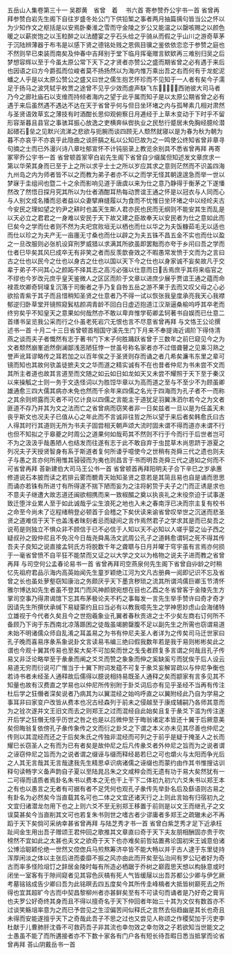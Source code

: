 <!-- { "loadSidebar": true } -->
五岳山人集卷第三十一 吴郡黄　省曾　着 　书六首
寄参赞乔公宇书一首
省曾再拜参赞白岩先生阁下自往岁盛冬处公门下供铅椠之事者两月抽篇摛句皆当公之怀以为少知作文之枢括是以安焉卧秦淮之雪而守金陵之岁公又能温之以罄咳赐之以颜色暖之以薪炭饱之以玉粒醉之以法醴宴之乎石头给之乎骑从而假之乎山川之游奇草茅于沉陆辨薄器于布韦是以感下贤之德铭处贱之恩佩目骥之鉴依依恋恋于参赞之庭也不然则早已束装而南矣及仲春中吉拜别于堂下临月挥毫赠言欵欵再三难别归吴之后梦想容辉以至于今虽太原公常下天下之才贤者亦赞公之盛而期省曾之必有遇于来后也因语之曰方今爵孤而位峻者莫不扬扬然以为海内惟万乘出吾之右而何有于龙蛇泥蟠之人乎是以太原公赞公之盛又曰世之儒生抱艺怀珍而不见知于一人者有矣今子濡足于扬马之波凭轼乎枚贾之途曾不见乎少效而虗声駃飞东&#63150;&#62710;&#62683;&#62922;&#63151;西驰彼大司马者乃今之廊社庙石以支维而持倾者海内之望于此乎属而知子是以太原公期省曾之必有遇于来后虽然遇不遇达不达在天于省曾乎何与但日坐环堵之内与孤琴素几相对肃然与圣贤语效草玄之薄技有时酒酣长思仰观俯察日月逓经于上草木变动于下时乎不留形容渐暮且县官之事骇耳振心放逸之吏横奔纵辔执业之民愁行蹙居未免胸经臆纶潜起碨石&#63140;垒之见默兴流涕之悲欲与扼腕而谈四顾无人颓然就寝以是为春为秋为朝为暮不亦哀乎不亦哀乎此隐曲之谈肝膈之私以公知巳故为之一鸣使公终知省曾非章寻句摘之士而已外漫兴诗八章吐郁宣怀不计钝丽录上教览余别具不悉省曾再拜
再寄冢宰乔公宇书一首
省曾顿首冡宰白岩先生阁下省曾自少缀属但知述发文章庶求一第以华荣其身而已至于上之所以求乎士士之所以岁应其求之意则茫然而不识盖四海九州岛之内为师者皆不以之而教为弟子者亦不以之而学无怪其朝遑遑急而举一世以梦寐于圭组间也暨二十之余而影响见道于唐虞以来为仕之意乃静得于衡茅之下遂憣然改了然悟日探月究其所以为仕者酒酣耳热每动贾谊王通之怀是以冠衣与人同而心与人别文成名播而忌者益以众妻擘麻缝履以为食而不忧惟日坐环堵之中以经纶夫古今安民之理如望之钓尹之耕时也盖天生斯人君亦民也民而无纲则不能安其生而乱是以天必立之君君之一身难以安民于天下故又建之臣故奉天以安民者为仕之意如此而巳矣今之学而仕者则不然为夫圯宫败垣无以栖也而仕以华之为夫饭糠茹毛无以适也而仕以珍之为夫产无一亩廛无寸桑也而仕以辟之为夫五铢不昌五金不实也而仕以盈之一旦改服则必张机设穽刑罗威猎以求满其所欲虽即罢黜而亦夸于乡闬曰吾之学而仕者巳毕矣其风巳成卒无有非笑之者而反羡歆奋效之不暇愚常发愤于文而为之言曰古之仕也以民今之仕也以身古之仕也以国以天下今之仕也以身家诚不妄矣故凡于交辈于弟子不问其心之颜跖不择其志之高污必强以仕意而日&#63140;舌焉庶乎其将来临官之不缪也今岁改元庶乎皇天鉴微人之区区而阶于文章以进庶少展乎贾谊王通之蕴而命禄乖坎卿奇轲壈复沉落于司衡者之手乃复自咎五岳之游不果于去而又叹父母之心必欲拾青紫于其子而且惜稍知圣贤之仕意者乃不得一试以恢张我皇度承亮我天心我襟郁逆归卧草堂开镜照窥鬂枯颜凋青龄不回白日虚迈抱道江汉渐逼桑榆呜呼其卒老而终穷矣乎不知皇天之意果如何哉然亦不敢以卑弃惟学荀卿孟轲著书自娱而已仕意二首缮书呈览我公采而行之仆虽老死岩穴无恨也言不尽意省曾再拜
与文恪王公论撰述书一首
十月二十三日省曾顿首相国守溪先生门下月来不奉提诲近谒阶下得侍清燕之谈而夫子者慨然有志于著书门下末子何胜踊跃省曾于三数年之前巳窥见今之为文者颓然崩峯逝然倒澜鄙浅恶陋狂悖一世虽号称名家者亦不过借聋瞽之见乘习熟之誉声讹耳谬略传之耳若加之以百年俟之于圣贤则存而诵之者几希矣濂韦东里之辈可镜而知也其故何欤盖徒摭夫文之华而道之精实诚有不在也昔者仲尼为书未尝不文而其所主者道也故其言道至而文随之如云如日如龙如天又未尝不耀照于天下至于秦汉以来操觚之士则一务于文迭怪词以为胜饾华章以为高而道之至与不至少不为顾虽卿雄通愈三四大儒其病亦未免也然而千余年来四儒之名光于四海而为孔子者不一而称之其余则烬露而灭者不可亿计良以四儒之言能主于道犹足羽翼洙泗尔若今之为文者匪道不存乃并其为文之法而亡之省曾病而窃笑者非一日矣兹者一旦以是为任盖天未丧乎斯文也况夫子已值从心之年此而不言诚非往哲之所以望于来后者矣韩愈氏曰古人得其时行其道则无所为书夫子固尝相天朝声颂大流时固未谓不得而道亦未谓不行也但不知拟之于皋夔之时周公之道果何如哉苟其不然则不行于今而行于后世者岂可不为之汲汲乎哉愚陋人也结发而往遂有志于此不敢自弃于虫昆草木尚思跻于游夏之列况夫子天授贤智身有系于斯道者复何所诿乎噫使今之世稍有尧舜三代之遗也则夫子与愚之言亦何所用惟其骎骎而为夷也则昌言于书而明吾尧舜三代之道如之何而不可省曾再拜
荅新建伯大司马王公书一首
省曾顿首再拜阳明夫子合下辛巳之岁承惠修道说石本披而读之若排云雾而覩青天始知圣贤之意若是其简且易也自是诵而思思而诵亦若铢有所进寸有所得遂不揣下陋而妄为之注将躬贽于夫子之门而正诱是求也不意夫子继遭大故志道还闽欲相携而来一致椒醑之奠以执丧礼之末役奈迫于试事遂致迁堕泮业累人至于如此诚哉乎尘生浪死之地也入未之春南浮已决而宗主复有校书之命至今尚未了讫程绪稍登必顿首于会稽之下矣伏读来谕省曾叹举世之沉迷而悲圣贤之道难信于天下也盖浅者昩刻者忌而疑间之言作焉然君子之学求其是而已矣吾之说苟是则独立不惧众非不顾信于已不必信于人知以天不必知以人嗟乎婴之讪子西之疑叔孙之毁仲尼且不免况今日哉尧舜禹汤文武周公孔子之道韩愈谓轲之死不得其传吾夫子良知之说直接孟轲氏方将脱数千年之聋聩与日月并曜于穹宇虽有言焉亦何损于一毫省曾愤不自平狂不能禁而又证之以大学之文以为格物之说夫子进而教之省曾再拜
与司空何公孟春论易书一首
省曾再拜司空燕泉何先生阁下省曾自丱龄之时稍忆先祖府君品示海内高英始闻先生童岁颖绝江河为文凡古册典一阅即记识不忘及省曾之长也虽处萝壑窃知康治之务颇厌乎天下墨贪秽琐之流其所谓鸿儒巨卿玉节清怀雅尔博达如先生者虽不登其门而风神颜貌宛想在目也乙酉之冬省曾客于金陵先生方掌司空事乃得肃谒馆下忘其布茅极论夫不朽之事每发一言先生举手赞许曰奇才奇才因请先生所撰伏承缄下易疑蒙约且曰当必有以教我噫先生之学神思妙虑山会海储特立雄视于今代者久矣且今之世抱羲象业孔翼者春秋贡进之士不少矣左商右订何所不备顾乃下询于东西南北凉落踬困之徒哉虽竭腑罄腹不足以副先生之所需也窃谓易道未始不明诸儒众师自乱淆之耳盖易之为书有仲尼夫圣人者详为之传矣司马迁世家曰孔子晚而喜易序彖系象说卦文言读易韦编三绝曰假我数年若是我于易则彬彬矣此之谓也今观十翼其传易也至矣大矣不可加矣而世之戋戋者顾复多言谓之何哉且孔子传易又非泛论略举至于彖彖而阐之爻爻而赞之象象而伸之奚缺奚亏而犹俟于后人设云易道无穷而衍说可广惟当于十翼下附词发蕴不可复于彖爻妄解冐疏以与仲尼争衡也若诗书者未经圣人通释故后儒得以臆说相持易既圣人通释之矣而颛家有言多见其不知量也故有汉费直之学易也以仲尼所传别附于卦爻词后亦有见乎圣经不当再有传注杜后学之狂僭者深矣说者乃病其为以翼混经之始呜呼直之以翼附经此乃自为学易之事耳非曰家变户改皆从费本也况古经森列于前未之侵越至于康成辅嗣乃各师其意而为之铨次遂并文王旧文而去之则郑王之过而混经自此始矣且复于彖爻下滥为传注遂开后学之狂僭无怪乎历世之咎之也是以吕微仲至于晦翁诸定本皆还十翼于后厥意美矣但晦翁复依傍孔子彖传象传之文而衍之卦爻之下谓之本义亦未见其尽善也仲尼之传则以其混经而还之于后矣朱氏之传独非混经而可列之于前乎是疑于掩圣人之长而耀巳长窃圣人之有而为已有者矣是故仲尼之后凡传彖爻者外仲尼之旨而为之说者谓之诬窃仲尼之旨而为之说者谓之缀诬与缀而释经曷若巳之可也爝火与太阳而争光后之人其无言哉其无言哉逮我先生精思卓识病诸儒之诬缀也而蒙约由作其书惟搜诂训释句读畅字义备声韵自子夏以至陆晁吕朱之文咸稡会而无遗有功于易大矣然犹有一二可得而请质者焉卦名朱书以费本之无也干上干下二体初九初六六爻朱书以郑王本之有也以愚言之无者有可据有者不足凭何也观孔子彖传先举卦名后及繇语则古易之有卦名为必然矣今当直载其名可也二体之文宜还诸天行之上则此言始有归宿初九之文宜归诸潜龙勿用下也之上则六爻不至无别郑王移置于前则是以文王而继孔子之文误莫甚矣今当直削其文可也若复朱书则世之嗜古者少谬庸者多郑王之疏辙未必不再蹈于天下矣倘可采纳幸甚省曾再拜
与陆芝秀才书一首
省曾白紫芝秀才足下近承枉趾间金生用出吾子赠颂王君仲回之歌推其文章直曰奇于天下夫友朋相酬固亦贵于吹榜然不宜如此之太甚也夫文之欲奇于天下也亦难矣前哲姑置弗论国初宋王诚意伯诸公博洽聪颖伦绝一世然又倥偬兵马煎熬筹济卒皆不能大畅以并于古人逮于东里徒持浑厚闲淡之体以主张后进而委靡不振之风亦由此而开矣至弘治间有罗公玘者好为奇古而率多怪险俎饤之辞居金陵时每有所造必栖踞于乔树之巅霞思天想以构脉意或时闭坐一室客有于隙间窥者见其容色灰槁有死人气皆缓屦以出吾苏都公少卿与伊乞厥考墓铭铭成告少卿曰吾为此铭暝去四五度矣今其所传圭峰槁者大抵皆树巅死去之所得也宜其超旷今古而中契昌黎柳州者亦甚鲜矣至有不可读句而诵者是乃好奇之膏肓也夫罗公好奇终其身而且不得以擅奇名于天下仲回者年始三十其为文仅有数首亦不过谈笑觞俎率意为之而巳予尝见之生涩偏苦间似释氏之言然去俗趋幽是其长也奇且未得而安能遂擅乎天下之奇哉此吾子不思之过也又尝见人称颂之作稷契加于污吏李杜献于儿曹肺肝沈昏不可救药吾子非其流也幸勿效之幸勿效之子若欲知当世能文之士愚虽不能了而所遘接者亦不下数十家各有门户各有短长待吾暇日悉当抵掌而论省曾再拜
荅山阴戴岳书一首
